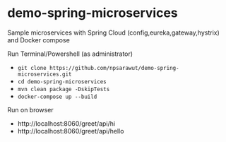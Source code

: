 # demo-spring-microservices
Sample microservices with Spring Cloud (config,eureka,gateway,hystrix) and Docker compose

Run Terminal/Powershell (as administrator)
- `git clone https://github.com/npsarawut/demo-spring-microservices.git`
- `cd demo-spring-microservices`
- `mvn clean package -DskipTests`
- `docker-compose up --build`

Run on browser
- http://localhost:8060/greet/api/hi
- http://localhost:8060/greet/api/hello
